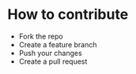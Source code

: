 How to contribute
=================
- Fork the repo
- Create a feature branch
- Push your changes
- Create a pull request
